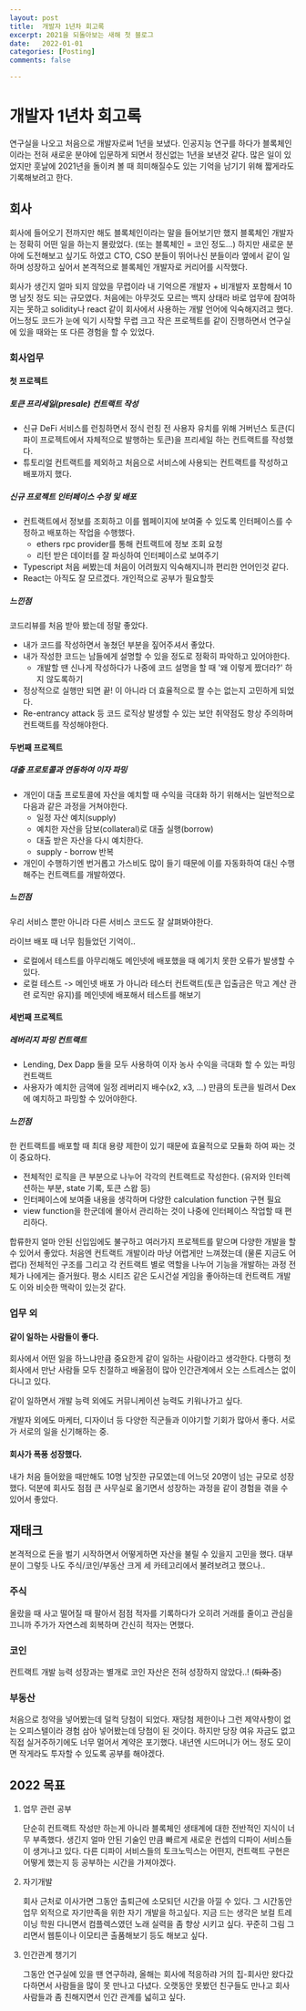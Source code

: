 ```yaml
---
layout: post
title:  개발자 1년차 회고록
excerpt: 2021을 되돌아보는 새해 첫 블로그
date:   2022-01-01
categories: [Posting]
comments: false

---
```


# 개발자 1년차 회고록

연구실을 나오고 처음으로 개발자로써 1년을 보냈다. 인공지능 연구를 하다가 블록체인이라는 전혀 새로운 분야에 입문하게 되면서 정신없는 1년을 보낸것 같다. 많은 일이 있었지만 훗날에 2021년을 돌이켜 볼 때 희미해질수도 있는 기억을 남기기 위해 짧게라도 기록해보려고 한다.

## 회사

회사에 들어오기 전까지만 해도 블록체인이라는 말을 들어보기만 했지 블록체인 개발자는 정확히 어떤 일을 하는지 몰랐었다. (또는 블록체인 = 코인 정도...) 하지만 새로운 분야에 도전해보고 싶기도 하였고 CTO, CSO 분들이 뛰어나신 분들이라 옆에서 같이 일하며 성장하고 싶어서 본격적으로 블록체인 개발자로 커리어를 시작했다.

회사가 생긴지 얼마 되지 않았을 무렵이라 내 기억으론 개발자 + 비개발자 포함해서 10명 남짓 정도 되는 규모였다. 처음에는 아무것도 모르는 백지 상태라 바로 업무에 참여하지는 못하고 solidity나 react 같이 회사에서 사용하는 개발 언어에 익숙해지려고 했다. 어느정도 코드가 눈에 익기 시작할 무렵 크고 작은 프로젝트를 같이 진행하면서 연구실에 있을 때와는 또 다른 경험을 할 수 있었다.

### 회사업무

#### 첫 프로젝트

##### 토큰 프리세일(presale) 컨트랙트 작성

* 신규 DeFi 서비스를 런칭하면서 정식 런칭 전 사용자 유치를 위해 거버넌스 토큰(디파이 프로젝트에서 자체적으로 발행하는 토큰)을 프리세일 하는 컨트랙트를 작성했다.
* 튜토리얼 컨트랙트를 제외하고 처음으로 서비스에 사용되는 컨트랙트를 작성하고 배포까지 했다.

##### 신규 프로젝트 인터페이스 수정 및 배포

* 컨트랙트에서 정보를 조회하고 이를 웹페이지에 보여줄 수 있도록 인터페이스를 수정하고 배포하는 작업을 수행했다.
  * ethers rpc provider를 통해 컨트랙트에 정보 조회 요청
  * 리턴 받은 데이터를 잘 파싱하여 인터페이스로 보여주기
* Typescript 처음 써봤는데 처음이 어려웠지 익숙해지니까 편리한 언어인것 같다.
* React는 아직도 잘 모르겠다. 개인적으로 공부가 필요할듯

##### 느낀점

코드리뷰를 처음 받아 봤는데 정말 좋았다.

* 내가 코드를 작성하면서 놓쳤던 부분을 짚어주셔서 좋았다.
* 내가 작성한 코드는 남들에게 설명할 수 있을 정도로 정확히 파악하고 있어야한다.
  * 개발할 땐 신나게 작성하다가 나중에 코드 설명을 할 때 '왜 이렇게 짰더라?' 하지 않도록하기
* 정상적으로 실행만 되면 끝! 이 아니라 더 효율적으로 짤 수는 없는지 고민하게 되었다.
* Re-entrancy attack 등 코드 로직상 발생할 수 있는 보안 취약점도 항상 주의하며 컨트랙트를 작성해야한다.

#### 두번째 프로젝트

##### 대출 프로토콜과 연동하여 이자 파밍

* 개인이 대출 프로토콜에 자산을 예치할 때 수익을 극대화 하기 위해서는 일반적으로 다음과 같은 과정을 거쳐야한다.
  * 일정 자산 예치(supply)
  * 예치한 자산을 담보(collateral)로 대출 실행(borrow)
  * 대출 받은 자산을 다시 예치한다.
  * supply - borrow 반복
* 개인이 수행하기엔 번거롭고 가스비도 많이 들기 때문에 이를 자동화하여 대신 수행해주는 컨트랙트를 개발하였다.

##### 느낀점

우리 서비스 뿐만 아니라 다른 서비스 코드도 잘 살펴봐야한다.

라이브 배포 때 너무 힘들었던 기억이..

* 로컬에서 테스트를 아무리해도 메인넷에 배포했을 때 예기치 못한 오류가 발생할 수 있다.
* 로컬 테스트 -> 메인넷 배포 가 아니라 테스터 컨트랙트(토큰 입출금은 막고 계산 관련 로직만 유지)를 메인넷에 배포해서 테스트를 해보기

#### 세번째 프로젝트

##### 레버리지 파밍 컨트랙트

* Lending, Dex Dapp 둘을 모두 사용하여 이자 농사 수익을 극대화 할 수 있는 파밍 컨트랙트
* 사용자가 예치한 금액에 일정 레버리지 배수(x2, x3, ...) 만큼의 토큰을 빌려서 Dex에 예치하고 파밍할 수 있어야한다.

##### 느낀점

한 컨트랙트를 배포할 때 최대 용량 제한이 있기 때문에 효율적으로 모듈화 하여 짜는 것이 중요하다.

* 전체적인 로직을 큰 부분으로 나누어 각각의 컨트랙트로 작성한다. (유저와 인터렉션하는 부분, state 기록, 토큰 스왑 등)
* 인터페이스에 보여줄 내용을 생각하며 다양한 calculation function 구현 필요
* view function을 한군데에 몰아서 관리하는 것이 나중에 인터페이스 작업할 때 편리하다.



합류한지 얼마 안된 신입임에도 불구하고 여러가지 프로젝트를 맡으며 다양한 개발을 할 수 있어서 좋았다. 처음엔 컨트랙트 개발이라 마냥 어렵게만 느껴졌는데 (물론 지금도 어렵다) 전체적인 구조를 그리고 각 컨트랙트 별로 역할을 나누어 기능을 개발하는 과정 전체가 나에게는 즐거웠다. 평소 시티즈 같은 도시건설 게임을 좋아하는데 컨트랙트 개발도 이와 비슷한 맥락이 있는것 같다.



### 업무 외

#### 같이 일하는 사람들이 좋다.

회사에서 어떤 일을 하느냐만큼 중요한게 같이 일하는 사람이라고 생각한다. 다행히 첫 회사에서 만난 사람들 모두 친절하고 배울점이 많아 인간관계에서 오는 스트레스는 없이 다니고 있다. 

같이 일하면서 개발 능력 외에도 커뮤니케이션 능력도 키워나가고 싶다.

개발자 외에도 마케터, 디자이너 등 다양한 직군들과 이야기할 기회가 많아서 좋다. 서로가 서로의 일을 신기해하는 중.

#### 회사가 폭풍 성장했다.

내가 처음 들어왔을 때만해도 10명 남짓한 규모였는데 어느덧 20명이 넘는 규모로 성장했다. 덕분에 회사도 점점 큰 사무실로 옮기면서 성장하는 과정을 같이 경험을 겪을 수 있어서 좋았다. 



## 재태크

본격적으로 돈을 벌기 시작하면서 어떻게하면 자산을 불릴 수 있을지 고민을 했다. 대부분이 그렇듯 나도 주식/코인/부동산 크게 세 카테고리에서 불려보려고 했으나..

### 주식

올랐을 때 사고 떨어질 때 팔아서 점점 적자를 기록하다가 오히려 거래를 줄이고 관심을 끄니까 주가가 자연스레 회복하며 간신히 적자는 면했다.

### 코인

컨트랙트 개발 능력 성장과는 별개로 코인 자산은 전혀 성장하지 않았다..! (~~퇴화 중~~)

### 부동산

처음으로 청약을 넣어봤는데 덜컥 당첨이 되었다. 재당첨 제한이나 그런 제약사항이 없는 오피스텔이라 경험 삼아 넣어봤는데 당첨이 된 것이다. 하지만 당장 여유 자금도 없고 직접 실거주하기에도 너무 멀어서 계약은 포기했다. 내년엔 시드머니가 어느 정도 모이면 작게라도 투자할 수 있도록 공부를 해야겠다.





## 2022 목표

1. 업무 관련 공부

   단순히 컨트랙트 작성만 하는게 아니라 블록체인 생태계에 대한 전반적인 지식이 너무 부족했다. 생긴지 얼마 안된 기술인 만큼 빠르게 새로운 컨셉의 디파이 서비스들이 생겨나고 있다. 다른 디파이 서비스들의 토크노믹스는 어떤지, 컨트랙트 구현은 어떻게 했는지 등 공부하는 시간을 가져야겠다.

2. 자기개발

   회사 근처로 이사가면 그동안 출퇴근에 소모되던 시간을 아낄 수 있다. 그 시간동안 업무 외적으로 자기만족을 위한 자기 개발을 하고싶다. 지금 드는 생각은 보컬 트레이닝 학원 다니면서 컴플렉스였던 노래 실력을 좀 향상 시키고 싶다. 꾸준히 그림 그리면서 웹툰이나 이모티콘 출품해보기 등도 해보고 싶다.

3. 인간관계 챙기기

   그동안 연구실에 있을 땐 연구하랴, 올해는 회사에 적응하랴 거의 집-회사만 왔다갔다하면서 사람들을 많이 못 만나고 다녔다. 오랫동안 못봤던 친구들도 만나고 회사 사람들과 좀 친해지면서 인간 관계를 넓히고 싶다.